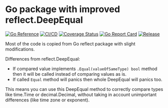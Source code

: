 # Go package with improved reflect.DeepEqual

[![Go Reference](https://pkg.go.dev/badge/github.com/powerman/deepequal.svg)](https://pkg.go.dev/github.com/powerman/deepequal)
[![CI/CD](https://github.com/powerman/deepequal/workflows/CI/CD/badge.svg?event=push)](https://github.com/powerman/deepequal/actions?query=workflow%3ACI%2FCD)
[![Coverage Status](https://coveralls.io/repos/github/powerman/deepequal/badge.svg?branch=master)](https://coveralls.io/github/powerman/deepequal?branch=master)
[![Go Report Card](https://goreportcard.com/badge/github.com/powerman/deepequal)](https://goreportcard.com/report/github.com/powerman/deepequal)
[![Release](https://img.shields.io/github/v/release/powerman/deepequal)](https://github.com/powerman/deepequal/releases/latest)

Most of the code is copied from Go reflect package with slight
modifications.

Differences from reflect.DeepEqual:

- If compared value implements `.Equal(valueOfSameType) bool` method then
  it will be called instead of comparing values as is.
- If called `Equal` method will panics then whole DeepEqual will panics too.

This means you can use this DeepEqual method to correctly compare types
like time.Time or decimal.Decimal, without taking in account unimportant
differences (like time zone or exponent).

